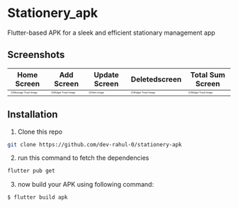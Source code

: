 # Stationery_apk

Flutter-based APK for a sleek and efficient stationary management app

## Screenshots

|     Home Screen        | Add Screen                | Update Screen               |Deletedscreen|   Total Sum Screen |
| ---------------------- | ------------------------- | ----------------------------|-------------|--------------------|
| <img src="https://github.com/dev-rahul-0/stationery-apk/assets/114253454/498b2b8e-7fbe-4fdf-b0bc-70f57cba8fbc" alt="Message Toast Image" style="zoom:33%;" /> | <img src="https://github.com/dev-rahul-0/stationery-apk/assets/114253454/0e203df6-56d9-4eb6-988e-cae1f71d0ac0" alt="Widget Toast Image" style="zoom:33%;" /> | <img src="https://github.com/dev-rahul-0/stationery-apk/assets/114253454/1b116d3d-826d-4c08-bef4-a90487c6fc59" alt="Hello image" style="zoom:33%;" /> |<img src="https://github.com/dev-rahul-0/stationery-apk/assets/114253454/c9532b8b-9a87-44de-960b-4d1bf6a6d91f" alt="Widget Toast Image" style="zoom:33%;" /> |<img src="https://github.com/dev-rahul-0/stationery-apk/assets/114253454/216794f2-90d1-4d4c-a08a-ca23019e069f" alt="Widget Toast Image" style="zoom:33%;" /> |


## Installation

1. Clone this repo
```sh
git clone https://github.com/dev-rahul-0/stationery-apk
```
2. run this command to fetch the dependencies
```sh
flutter pub get
```
3. now build your APK using following command:
```sh
$ flutter build apk 
```
